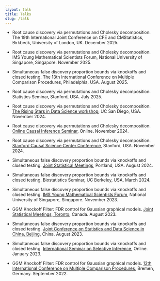 ```yaml
---
layout: talk
title: Talks
slug: /talk
---
```


- Root cause discovery via permutations and Cholesky decomposition. The 19th International Joint Conference on CFE and CMStatistics, Birkbeck, University of London, UK. December 2025.
	
- Root cause discovery via permutations and Cholesky decomposition. IMS Young Mathematical Scientists Forum, National University of Singapore, Singapore. November 2025.
	
- Simultaneous false discovery proportion bounds via knockoffs and closed testing. The 13th International Conference on Multiple Comparison Procedures, Philadelphia, USA. August 2025.
	
- Root cause discovery via permutations and Cholesky decomposition. Statistics Seminar, Stanford, USA. July 2025.

- Root cause discovery via permutations and Cholesky decomposition. [The Rising Stars in Data Science workshop](https://datascience.ucsd.edu/rising-stars-in-data-science/#1717799458312-0ad03679-5d13), UC San Diego, USA. November 2024.

- Root cause discovery via permutations and Cholesky decomposition. [Online Causal Inference Seminar](https://sites.google.com/view/ocis/past-talks?authuser=0), Online. November 2024.

- Root cause discovery via permutations and Cholesky decomposition. [Stanford Causal Science Center Conference](https://datascience.stanford.edu/causal/2024-causal-science-center-conference), Stanford, USA. November 2024.

- Simultaneous false discovery proportion bounds via knockoffs and closed testing. [Joint Statistical Meetings](https://ww2.amstat.org/meetings/jsm/2024/), Portland, USA. August 2024.

- Simultaneous false discovery proportion bounds via knockoffs and closed testing. Biostatistics Seminar, UC Berkeley, USA. March 2024.
	
- Simultaneous false discovery proportion bounds via knockoffs and closed testing. [IMS Young Mathematical Scientists Forum](https://ims.nus.edu.sg/events/ims_forum2023/), National University of Singapore, Singapore. November 2023.
	
- GGM Knockoff Filter: FDR control for Gaussian graphical models. [Joint Statistical Meetings, Toronto](https://ww2.amstat.org/meetings/jsm/2023/), Canada. August 2023.
	
- Simultaneous false discovery proportion bounds via knockoffs and closed testing. [Joint Conference on Statistics and Data Science in China, Beijing](https://www.stat-center.pku.edu.cn/en/jointstatisticalanddatasciencemeetingofchina/aboutjsmchina/index.htm), China. August 2023.
	
- Simultaneous false discovery proportion bounds via knockoffs and closed testing. [International Seminar on Selective Inference](https://sites.google.com/view/selective-inference-seminar/past-talks?authuser=0), Online. January 2023.
	
- GGM Knockoff Filter: FDR control for Gaussian graphical models. [12th International Conference on Multiple Comparison Procedures](https://www.mcp-conference.org/), Bremen, Germany. September 2022.